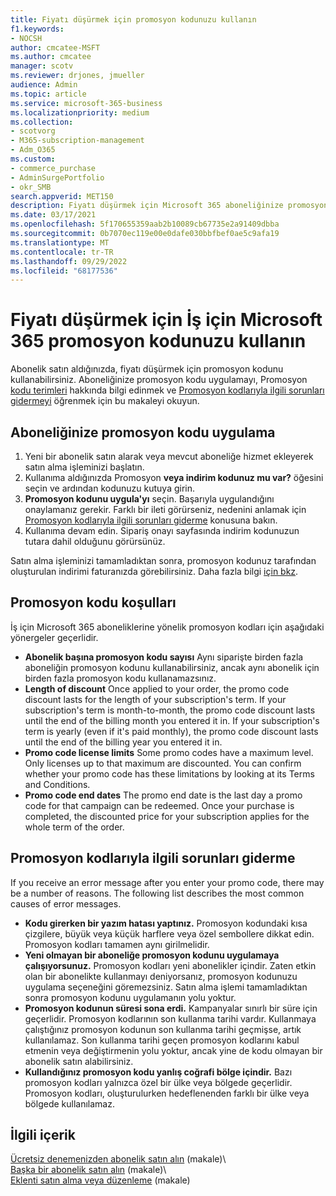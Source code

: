 ```yaml
---
title: Fiyatı düşürmek için promosyon kodunuzu kullanın
f1.keywords:
- NOCSH
author: cmcatee-MSFT
ms.author: cmcatee
manager: scotv
ms.reviewer: drjones, jmueller
audience: Admin
ms.topic: article
ms.service: microsoft-365-business
ms.localizationpriority: medium
ms.collection:
- scotvorg
- M365-subscription-management
- Adm_O365
ms.custom:
- commerce_purchase
- AdminSurgePortfolio
- okr_SMB
search.appverid: MET150
description: Fiyatı düşürmek için Microsoft 365 aboneliğinize promosyon kodu uygulamayı ve bir hata durumunda promosyon kodu sorunlarını gidermeyi öğrenin.
ms.date: 03/17/2021
ms.openlocfilehash: 5f170655359aab2b10089cb67735e2a91409dbba
ms.sourcegitcommit: 0b7070ec119e00e0dafe030bbfbef0ae5c9afa19
ms.translationtype: MT
ms.contentlocale: tr-TR
ms.lasthandoff: 09/29/2022
ms.locfileid: "68177536"
---
```

# <a name="use-your-microsoft-365-for-business-promo-code-to-reduce-the-price"></a>Fiyatı düşürmek için İş için Microsoft 365 promosyon kodunuzu kullanın

Abonelik satın aldığınızda, fiyatı düşürmek için promosyon kodunu kullanabilirsiniz. Aboneliğinize promosyon kodu uygulamayı, Promosyon [kodu terimleri](#promo-code-terms) hakkında bilgi edinmek ve [Promosyon kodlarıyla ilgili sorunları gidermeyi](#troubleshooting-promo-codes) öğrenmek için bu makaleyi okuyun.
  
## <a name="apply-a-promo-code-to-your-subscription"></a>Aboneliğinize promosyon kodu uygulama

1. Yeni bir abonelik satın alarak veya mevcut aboneliğe hizmet ekleyerek satın alma işleminizi başlatın.
2. Kullanıma aldığınızda Promosyon **veya indirim kodunuz mu var?** öğesini seçin ve ardından kodunuzu kutuya girin.
3. **Promosyon kodunu uygula'yı** seçin. Başarıyla uygulandığını onaylamanız gerekir. Farklı bir ileti görürseniz, nedenini anlamak için [Promosyon kodlarıyla ilgili sorunları giderme](#troubleshooting-promo-codes) konusuna bakın.
4. Kullanıma devam edin. Sipariş onayı sayfasında indirim kodunuzun tutara dahil olduğunu görürsünüz.

Satın alma işleminizi tamamladıktan sonra, promosyon kodunuz tarafından oluşturulan indirimi faturanızda görebilirsiniz. Daha fazla bilgi [için bkz](billing-and-payments/view-your-bill-or-invoice.md).
  
## <a name="promo-code-terms"></a>Promosyon kodu koşulları

İş için Microsoft 365 aboneliklerine yönelik promosyon kodları için aşağıdaki yönergeler geçerlidir.
  
- **Abonelik başına promosyon kodu sayısı** Aynı siparişte birden fazla aboneliğin promosyon kodunu kullanabilirsiniz, ancak aynı abonelik için birden fazla promosyon kodu kullanamazsınız.
- **Length of discount** Once applied to your order, the promo code discount lasts for the length of your subscription's term. If your subscription's term is month-to-month, the promo code discount lasts until the end of the billing month you entered it in. If your subscription's term is yearly (even if it's paid monthly), the promo code discount lasts until the end of the billing year you entered it in.
- **Promo code license limits** Some promo codes have a maximum level. Only licenses up to that maximum are discounted. You can confirm whether your promo code has these limitations by looking at its Terms and Conditions.
- **Promo code end dates** The promo end date is the last day a promo code for that campaign can be redeemed. Once your purchase is completed, the discounted price for your subscription applies for the whole term of the order.

## <a name="troubleshooting-promo-codes"></a>Promosyon kodlarıyla ilgili sorunları giderme

If you receive an error message after you enter your promo code, there may be a number of reasons. The following list describes the most common causes of error messages.
  
- **Kodu girerken bir yazım hatası yaptınız.** Promosyon kodundaki kısa çizgilere, büyük veya küçük harflere veya özel sembollere dikkat edin. Promosyon kodları tamamen aynı girilmelidir.
- **Yeni olmayan bir aboneliğe promosyon kodunu uygulamaya çalışıyorsunuz.** Promosyon kodları yeni abonelikler içindir. Zaten etkin olan bir abonelikte kullanmayı deniyorsanız, promosyon kodunuzu uygulama seçeneğini göremezsiniz. Satın alma işlemi tamamladıktan sonra promosyon kodunu uygulamanın yolu yoktur.
- **Promosyon kodunun süresi sona erdi.** Kampanyalar sınırlı bir süre için geçerlidir. Promosyon kodlarının son kullanma tarihi vardır. Kullanmaya çalıştığınız promosyon kodunun son kullanma tarihi geçmişse, artık kullanılamaz. Son kullanma tarihi geçen promosyon kodlarını kabul etmenin veya değiştirmenin yolu yoktur, ancak yine de kodu olmayan bir abonelik satın alabilirsiniz.
- **Kullandığınız promosyon kodu yanlış coğrafi bölge içindir.** Bazı promosyon kodları yalnızca özel bir ülke veya bölgede geçerlidir. Promosyon kodları, oluşturulurken hedeflenenden farklı bir ülke veya bölgede kullanılamaz.
  
## <a name="related-content"></a>İlgili içerik

[Ücretsiz denemenizden abonelik satın alın](./try-or-buy-microsoft-365.md) (makale)\  
[Başka bir abonelik satın alın](./try-or-buy-microsoft-365.md) (makale)\  
[Eklenti satın alma veya düzenleme](buy-or-edit-an-add-on.md) (makale)
